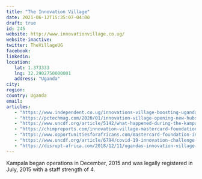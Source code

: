 ```yaml
---
title: "The Innovation Village"
date: 2021-06-12T15:35:07-04:00
draft: true
id: 245
website: http://www.innovationvillage.co.ug/
website-inactive: 
twitter: TheVillageUG
facebook: 
linkedin: 
location: 
   lat: 1.373333
   lng: 32.2902750000001
   address: "Uganda"
city: 
region: 
country: Uganda
email: 
articles:
   - "https://www.independent.co.ug/innovations-village-boosting-ugandas-start-ups/"
   - "https://pctechmag.com/2020/01/innovation-village-opening-new-hubs/"
   - "https://www.uncdf.org/article/5142/what-happened-during-the-kampala-innovation-week-2019"
   - "https://chimpreports.com/innovation-village-mastercard-foundation-move-to-strengthen-startups/"
   - "https://www.opportunitiesforafricans.com/mastercard-foundation-innovation-village-future-of-work-accelerator-program-2020/"
   - "https://www.uncdf.org/article/6794/covid-19-innovation-challenge-to-reach-underserved-communities-in-uganda"
   - "https://disrupt-africa.com/2018/12/11/ugandas-innovation-village-launches-startup-fund/"
---
```

Kampala began operations in December, 2015 and was legally registered in July, 2015 with a staff strength of 4.  
